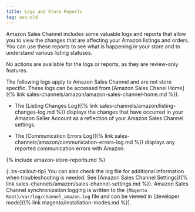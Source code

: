 ```yaml
---
title: Logs and Store Reports
tag: asc-old
---
```


Amazon Sales Channel includes some valuable logs and reports that allow you to view the changes that are affecting your Amazon listings and orders. You can use these reports to see what is happening in your store and to understand various listing statuses.

No actions are available for the logs or reports, as they are review-only features.

The following logs apply to Amazon Sales Channel and are not store specific. These logs can be accessed from [Amazon Sales Chanel Home]({% link sales-channels/amazon/amazon-sales-channel-home.md %}).

- The [Listing Changes Log]({% link sales-channels/amazon/listing-changes-log.md %}) displays the changes that have occurred in your Amazon Seller Account as a reflection of your Amazon Sales Channel settings.

- The [Communication Errors Log]({% link sales-channels/amazon/communication-errors-log.md %}) displays any reported communication errors with Amazon.

{% include amazon-store-reports.md %}

{:.bs-callout-tip}
You can also check the log file for additional information when troubleshooting is needed. See [Amazon Sales Channel Settings]({% link sales-channels/amazon/sales-channel-settings.md %}). Amazon Sales Channel synchronization logging is written to the `{Magento Root}/var/log/channel_amazon.log` file and can be viewed in [developer mode]({% link magento/installation-modes.md %}).
